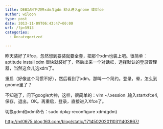 ```yaml
---
title: DEBIAN下切换xdm与gdm 默认进入gnome 或Xfce
author: wiloon
type: post
date: 2013-11-09T06:43:47+00:00
url: /?p=5913
categories:
  - Uncategorized

---
```

昨天装好了Xfce，忽然想到要装就要全套，把那个xdm也装上吧。很简单：aptitude install xdm 很快就装好了，然后出来一个对话框，选择默认的登录管理器，当然这会儿选xdm了。
  
重启（好像这个习惯不好），然后看到了xdm，那叫一个简约。登录，晕，怎么到gnome里了？
  
不知道了，问下google大神，这样，很简单的：vim ~/.xession ,输入startxfce4,保存，退出。OK。再重启，登录，直接进入Xfce了。
  
切换gdm和xdm命令：sudo dpkg-reconfigure xdm(gdm)



<http://ml0675.blog.163.com/blog/static/1714502020110311403867/>